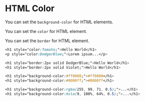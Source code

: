 # HTML Color

You can set the `background-color` for HTML elements.

You can set the `color` for HTML element.

You can set the `border` for HTML element.

```css
<h1 style="color:Tomato;">Hello World</h1>
<p style="color:DodgerBlue;">Lorem ipsum...</p>

<h1 style="border:2px solid DodgerBlue;">Hello World</h1>
<h1 style="border:2px solid Violet;">Hello World</h1>

<h1 style="background-color:#ff0000;">#ff0000</h1>
<h1 style="background-color:#0000ff;">#0000ff</h1>

<h1 style="background-color:rgba(255, 99, 71, 0.5);">...</h1>
<h1 style="background-color:hsla(9, 100%, 64%, 0.5);">...</h1>
```
